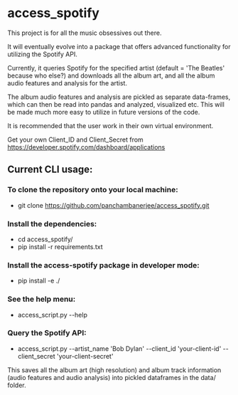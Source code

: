 # access_spotify

This project is for all the music obsessives out there. 

It will eventually evolve into a package that offers advanced functionality for utilizing the Spotify API. 

Currently, it queries Spotify for the specified artist (default = 'The Beatles' because who else?) and 
downloads all the album art, and all the album audio features and analysis for the artist. 

The album audio features and analysis are pickled as separate data-frames, which can then be read into 
pandas and analyzed, visualized etc. This will be made much more easy to utilize in future versions of the code. 

It is recommended that the user work in their own virtual environment.

Get your own Client_ID and Client_Secret from https://developer.spotify.com/dashboard/applications

## Current CLI usage:

### To clone the repository onto your local machine: 
* git clone https://github.com/panchambanerjee/access_spotify.git

### Install the dependencies:
* cd access_spotify/
* pip install -r requirements.txt

### Install the access-spotify package in developer mode:
* pip install -e ./

### See the help menu:
* access_script.py --help

### Query the Spotify API:
* access_script.py --artist_name 'Bob Dylan' --client_id 'your-client-id' --client_secret 'your-client-secret'

This saves all the album art (high resolution) and album track information (audio features and audio analysis) 
into pickled dataframes in the data/ folder. 
